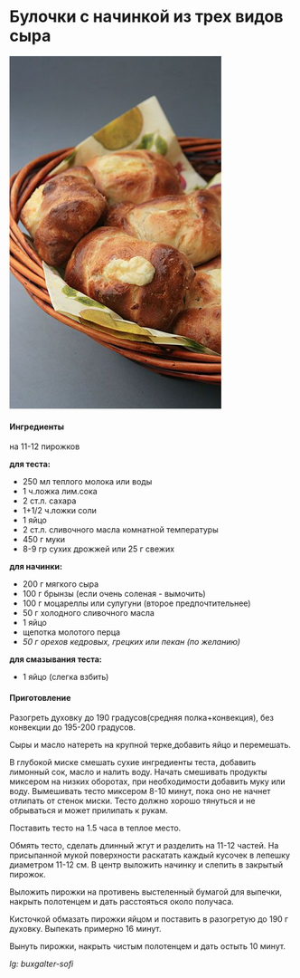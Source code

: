 ﻿---
image: ../pics/cheese-buns.jpg
---
# Булочки с начинкой из трех видов сыра

![Булочки с начинкой из трех видов сыра](../pics/cheese-buns.jpg)

#### Ингредиенты

на 11-12 пирожков

**для теста:**

* 250 мл теплого молока или воды
* 1 ч.ложка лим.сока
* 2 ст.л. сахара
* 1+1/2 ч.ложки соли
* 1 яйцо
* 2 ст.л.  сливочного масла комнатной температуры
* 450 г муки
* 8-9 гр сухих дрожжей или 25 г свежих

**для начинки:**

* 200 г мягкого сыра
* 100 г брынзы \(если очень соленая - вымочить\)
* 100 г моцареллы или сулугуни \(второе предпочтительнее\)
* 50 г холодного сливочного масла
* 1 яйцо
* щепотка молотого перца
* _50 г орехов кедровых, грецких или пекан \(по желанию\)_

**для смазывания теста:**

* 1 яйцо \(слегка взбить\)

#### Приготовление

Разогреть духовку до 190 градусов\(средняя полка+конвекция\), без конвекции до 195-200 градусов.

Сыры и масло натереть на крупной терке,добавить яйцо и перемешать.

В глубокой миске смешать сухие ингредиенты теста, добавить лимонный сок, масло и налить воду. Начать смешивать продукты миксером на низких оборотах, при необходимости добавить муку или воду. Вымешивать тесто миксером 8-10 минут, пока оно не начнет отлипать от стенок миски. Тесто должно хорошо тянуться и не обрываться и может прилипать к рукам.

Поставить тесто на 1.5 часа в теплое место.

Обмять тесто, сделать длинный жгут и разделить на 11-12 частей. На присыпанной мукой поверхности раскатать каждый кусочек в лепешку диаметром 11-12 см. В центр выложить начинку и слепить в закрытый пирожок.

Выложить пирожки на противень выстеленный бумагой для выпечки, накрыть полотенцем и дать расстояться около получаса.

Кисточкой обмазать пирожки яйцом и поставить в разогретую до 190 г духовку. Выпекать примерно 16 минут.

Вынуть пирожки, накрыть чистым полотенцем и дать остыть 10 минут.

*lg: buxgalter-sofi*
